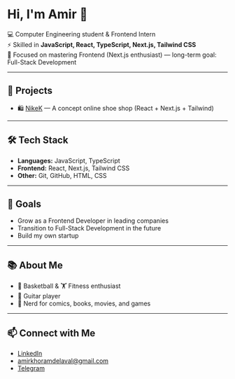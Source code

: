 # Hi, I'm Amir 👋

💻 Computer Engineering student & Frontend Intern  
⚡ Skilled in **JavaScript, React, TypeScript, Next.js, Tailwind CSS**  
🎯 Focused on mastering Frontend (Next.js enthusiast) — long-term goal: Full-Stack Development  

---

## 🚀 Projects
- 🛍️ [NikeK](https://your-deployed-link.com) — A concept online shoe shop (React + Next.js + Tailwind)

---

## 🛠️ Tech Stack
- **Languages:** JavaScript, TypeScript  
- **Frontend:** React, Next.js, Tailwind CSS  
- **Other:** Git, GitHub, HTML, CSS  

---

## 🎯 Goals
- Grow as a Frontend Developer in leading companies  
- Transition to Full-Stack Development in the future  
- Build my own startup  

---

## 📚 About Me
- 🏀 Basketball & 🏋️ Fitness enthusiast  
- 🎸 Guitar player  
- 📖 Nerd for comics, books, movies, and games  

---

## 📫 Connect with Me
- [LinkedIn](https://www.linkedin.com/in/amir-khorramdel-avval)
- amirkhoramdelaval@gmail.com
- [Telegram](https://t.me/RoyaleBurger)

